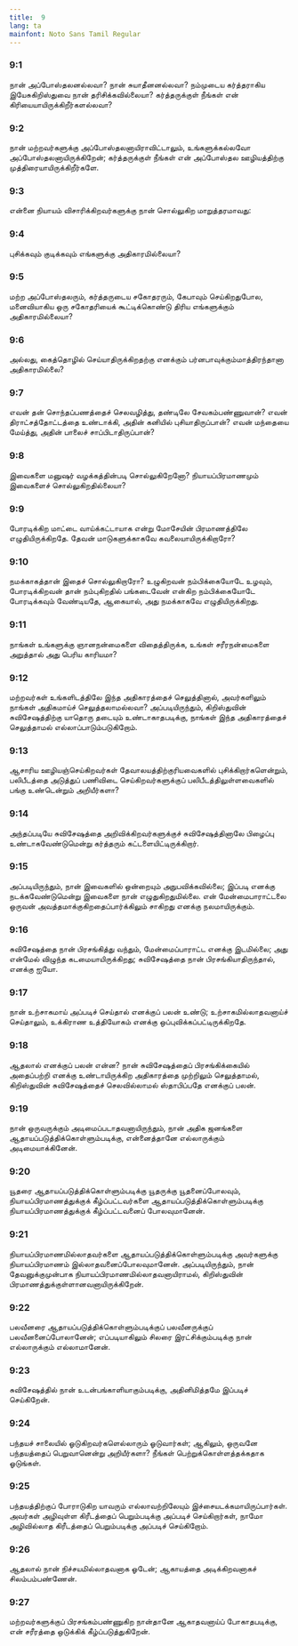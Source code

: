 ```yaml
---
title:  9
lang: ta
mainfont: Noto Sans Tamil Regular
---
```


###  9:1

நான் அப்போஸ்தலனல்லவா? நான் சுயாதீனனல்லவா? நம்முடைய கர்த்தராகிய இயேசுகிறிஸ்துவை நான் தரிசிக்கவில்லையா? கர்த்தருக்குள் நீங்கள் என் கிரியையாயிருக்கிறீர்களல்லவா?

###  9:2

நான் மற்றவர்களுக்கு அப்போஸ்தலனாயிராவிட்டாலும், உங்களுக்கல்லவோ அப்போஸ்தலனாயிருக்கிறேன்; கர்த்தருக்குள் நீங்கள் என் அப்போஸ்தல ஊழியத்திற்கு முத்திரையாயிருக்கிறீர்களே.

###  9:3

என்னை நியாயம் விசாரிக்கிறவர்களுக்கு நான் சொல்லுகிற மாறுத்தரமாவது:

###  9:4

புசிக்கவும் குடிக்கவும் எங்களுக்கு அதிகாரமில்லையா?

###  9:5

மற்ற அப்போஸ்தலரும், கர்த்தருடைய சகோதரரும், கேபாவும் செய்கிறதுபோல, மனைவியாகிய ஒரு சகோதரியைக் கூட்டிக்கொண்டு திரிய எங்களுக்கும் அதிகாரமில்லையா?

###  9:6

அல்லது, கைத்தொழில் செய்யாதிருக்கிறதற்கு எனக்கும் பர்னபாவுக்கும்மாத்திரந்தானா அதிகாரமில்லை?

###  9:7

எவன் தன் சொந்தப்பணத்தைச் செலவழித்து, தண்டிலே சேவகம்பண்ணுவான்? எவன் திராட்சத்தோட்டத்தை உண்டாக்கி, அதின் கனியில் புசியாதிருப்பான்? எவன் மந்தையை மேய்த்து, அதின் பாலைச் சாப்பிடாதிருப்பான்?

###  9:8

இவைகளை மனுஷர் வழக்கத்தின்படி சொல்லுகிறேனோ? நியாயப்பிரமாணமும் இவைகளைச் சொல்லுகிறதில்லையா?

###  9:9

போரடிக்கிற மாட்டை வாய்க்கட்டாயாக என்று மோசேயின் பிரமாணத்திலே எழுதியிருக்கிறதே. தேவன் மாடுகளுக்காகவே கவலையாயிருக்கிறாரோ?

###  9:10

நமக்காகத்தான் இதைச் சொல்லுகிறாரோ? உழுகிறவன் நம்பிக்கையோடே உழவும், போரடிக்கிறவன் தான் நம்புகிறதில் பங்கடைவேன் என்கிற நம்பிக்கையோடே போரடிக்கவும் வேண்டியதே, ஆகையால், அது நமக்காகவே எழுதியிருக்கிறது.

###  9:11

நாங்கள் உங்களுக்கு ஞானநன்மைகளை விதைத்திருக்க, உங்கள் சரீரநன்மைகளை அறுத்தால் அது பெரிய காரியமா?

###  9:12

மற்றவர்கள் உங்களிடத்திலே இந்த அதிகாரத்தைச் செலுத்தினால், அவர்களிலும் நாங்கள் அதிகமாய்ச் செலுத்தலாமல்லவா? அப்படியிருந்தும், கிறிஸ்துவின் சுவிசேஷத்திற்கு யாதொரு தடையும் உண்டாகாதபடிக்கு, நாங்கள் இந்த அதிகாரத்தைச் செலுத்தாமல் எல்லாப்பாடும்படுகிறோம்.

###  9:13

ஆசாரிய ஊழியஞ்செய்கிறவர்கள் தேவாலயத்திற்குரியவைகளில் புசிக்கிறார்களென்றும், பலிபீடத்தை அடுத்துப் பணிவிடை செய்கிறவர்களுக்குப் பலிபீடத்திலுள்ளவைகளில் பங்கு உண்டென்றும் அறியீர்களா?

###  9:14

அந்தப்படியே சுவிசேஷத்தை அறிவிக்கிறவர்களுக்குச் சுவிசேஷத்தினாலே பிழைப்பு உண்டாகவேண்டுமென்று கர்த்தரும் கட்டளையிட்டிருக்கிறார்.

###  9:15

அப்படியிருந்தும், நான் இவைகளில் ஒன்றையும் அநுபவிக்கவில்லை; இப்படி எனக்கு நடக்கவேண்டுமென்று இவைகளை நான் எழுதுகிறதுமில்லை. என் மேன்மைபாராட்டலை ஒருவன் அவத்தமாக்குகிறதைப்பார்க்கிலும் சாகிறது எனக்கு நலமாயிருக்கும்.

###  9:16

சுவிசேஷத்தை நான் பிரசங்கித்து வந்தும், மேன்மைப்பாராட்ட எனக்கு இடமில்லை; அது என்மேல் விழுந்த கடமையாயிருக்கிறது; சுவிசேஷத்தை நான் பிரசங்கியாதிருந்தால், எனக்கு ஐயோ.

###  9:17

நான் உற்சாகமாய் அப்படிச் செய்தால் எனக்குப் பலன் உண்டு; உற்சாகமில்லாதவனாய்ச் செய்தாலும், உக்கிராண உத்தியோகம் எனக்கு ஒப்புவிக்கப்பட்டிருக்கிறதே.

###  9:18

ஆதலால் எனக்குப் பலன் என்ன? நான் சுவிசேஷத்தைப் பிரசங்கிக்கையில் அதைப்பற்றி எனக்கு உண்டாயிருக்கிற அதிகாரத்தை முற்றிலும் செலுத்தாமல், கிறிஸ்துவின் சுவிசேஷத்தைச் செலவில்லாமல் ஸ்தாபிப்பதே எனக்குப் பலன்.

###  9:19

நான் ஒருவருக்கும் அடிமைப்படாதவனாயிருந்தும், நான் அதிக ஜனங்களை ஆதாயப்படுத்திக்கொள்ளும்படிக்கு, என்னைத்தானே எல்லாருக்கும் அடிமையாக்கினேன்.

###  9:20

யூதரை ஆதாயப்படுத்திக்கொள்ளும்படிக்கு யூதருக்கு யூதனைப்போலவும், நியாயப்பிரமாணத்துக்குக் கீழ்ப்பட்டவர்களை ஆதாயப்படுத்திக்கொள்ளும்படிக்கு நியாயப்பிரமாணத்துக்குக் கீழ்ப்பட்டவனைப் போலவுமானேன்.

###  9:21

நியாயப்பிரமாணமில்லாதவர்களை ஆதாயப்படுத்திக்கொள்ளும்படிக்கு அவர்களுக்கு நியாயப்பிரமாணம் இல்லாதவனைப்போலவுமானேன். அப்படியிருந்தும், நான் தேவனுக்குமுன்பாக நியாயப்பிரமாணமில்லாதவனாயிராமல், கிறிஸ்துவின் பிரமாணத்துக்குள்ளானவனாயிருக்கிறேன்.

###  9:22

பலவீனரை ஆதாயப்படுத்திக்கொள்ளும்படிக்குப் பலவீனருக்குப் பலவீனனைப்போலானேன்; எப்படியாகிலும் சிலரை இரட்சிக்கும்படிக்கு நான் எல்லாருக்கும் எல்லாமானேன்.

###  9:23

சுவிசேஷத்தில் நான் உடன்பங்காளியாகும்படிக்கு, அதினிமித்தமே இப்படிச் செய்கிறேன்.

###  9:24

பந்தயச் சாலையில் ஓடுகிறவர்களெல்லாரும் ஓடுவார்கள்; ஆகிலும், ஒருவனே பந்தயத்தைப் பெறுவானென்று அறியீர்களா? நீங்கள் பெற்றுக்கொள்ளத்தக்கதாக ஓடுங்கள்.

###  9:25

பந்தயத்திற்குப் போராடுகிற யாவரும் எல்லாவற்றிலேயும் இச்சையடக்கமாயிருப்பார்கள். அவர்கள் அழிவுள்ள கிரீடத்தைப் பெறும்படிக்கு அப்படிச் செய்கிறார்கள், நாமோ அழிவில்லாத கிரீடத்தைப் பெறும்படிக்கு அப்படிச் செய்கிறோம்.

###  9:26

ஆதலால் நான் நிச்சயமில்லாதவனாக ஓடேன்; ஆகாயத்தை அடிக்கிறவனாகச் சிலம்பம்பண்ணேன்.

###  9:27

மற்றவர்களுக்குப் பிரசங்கம்பண்ணுகிற நான்தானே ஆகாதவனாய்ப் போகாதபடிக்கு, என் சரீரத்தை ஒடுக்கிக் கீழ்ப்படுத்துகிறேன்.

